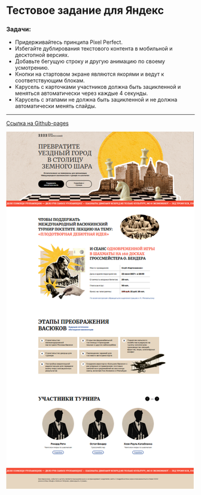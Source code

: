 # Тестовое задание для Яндекс

### Задачи:

- Придерживайтесь принципа Pixel Perfect.
- Избегайте дублирования текстового контента в мобильной и десктопной версиях.
- Добавьте бегущую строку и другую анимацию по своему усмотрению.
- Кнопки на стартовом экране являются якорями и ведут к соответствующим блокам.
- Карусель с карточками участников должна быть зацикленной и меняться автоматически через каждые 4 секунды.
- Карусель с этапами не должна быть зацикленной и не должна автоматически менять слайды.

---

[Ссылка на Github-pages](https://alexander814yakovlev.github.io/four-horses/ "Готовый проект")

![screenshot](/img/myPage.png)
